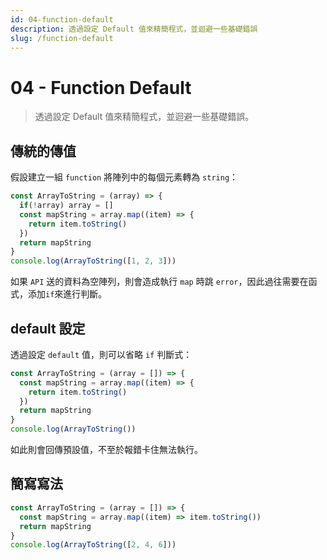 ```yaml
---
id: 04-function-default
description: 透過設定 Default 值來精簡程式，並迴避一些基礎錯誤
slug: /function-default
---
```


# 04 - Function Default

> 透過設定 Default 值來精簡程式，並迴避一些基礎錯誤。

## 傳統的傳值

假設建立一組 `function` 將陣列中的每個元素轉為 `string`：

```javascript
const ArrayToString = (array) => {
  if(!array) array = []
  const mapString = array.map((item) => {
    return item.toString()
  })
  return mapString
}
console.log(ArrayToString([1, 2, 3]))
```

如果 `API` 送的資料為空陣列，則會造成執行 `map` 時跳 `error`，因此過往需要在函式，添加`if`來進行判斷。

## default 設定

透過設定 `default` 值，則可以省略 `if` 判斷式：

```javascript
const ArrayToString = (array = []) => {
  const mapString = array.map((item) => {
    return item.toString()
  })
  return mapString
}
console.log(ArrayToString())
```

如此則會回傳預設值，不至於報錯卡住無法執行。

## 簡寫寫法

```javascript
const ArrayToString = (array = []) => {
  const mapString = array.map((item) => item.toString())
  return mapString
}
console.log(ArrayToString([2, 4, 6]))
```
